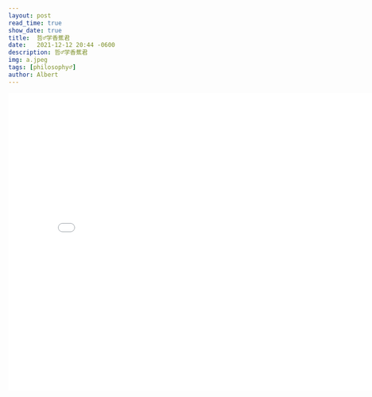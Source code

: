 ```yaml
---
layout: post
read_time: true
show_date: true
title:  哲♂学香蕉君
date:   2021-12-12 20:44 -0600
description: 哲♂学香蕉君
img: a.jpeg
tags: [philosophy♂]
author: Albert
---
```

<iframe 
src="../assets/img/posts/20211212/香蕉君.mp4" 
scrolling="no" 
border="0" 
frameborder="no" 
framespacing="0" 
allowfullscreen="true" 
height=600 
width=800> 
</iframe>
